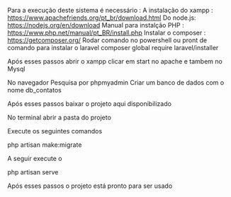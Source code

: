 
Para a execução deste sistema é necessário :
A instalação do xampp : https://www.apachefriends.org/pt_br/download.html
Do node.js: https://nodejs.org/en/download
Manual para instalção PHP : https://www.php.net/manual/pt_BR/install.php
Instalar o composer : https://getcomposer.org/
Rodar comando no powershell ou pront de comando para instalar o laravel
composer global require laravel/installer

Após esses passos abrir o xampp clicar em start no apache e tambem no Mysql

No navegador Pesquisa por phpmyadmin
Criar um banco de dados com o nome db_contatos 

Após esses passos baixar o projeto aqui disponibilizado 

No terminal abrir a pasta do projeto
  
Execute os seguintes comandos 

php artisan make:migrate

A seguir execute o 

php artisan serve

Após esses passos o projeto está pronto para ser usado

